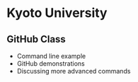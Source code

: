# Kyoto University

## GitHub Class

* Command line example
* GitHub demonstrations
* Discussing more advanced commands
